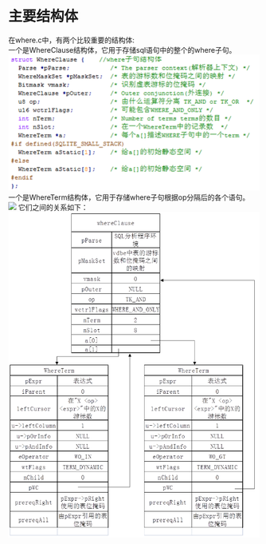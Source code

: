 # 主要结构体
在where.c中，有两个比较重要的结构体:<br>
一个是WhereClause结构体，它用于存储sql语句中的整个的where子句。
<img src="whereClause.png"/>
一个是WhereTerm结构体，它用于存储where子句根据op分隔后的各个语句。
<img src="whereTerm.png"/>
它们之间的关系如下：
<img src="structRelation.png"/>
